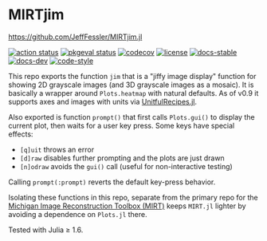 # MIRTjim

https://github.com/JeffFessler/MIRTjim.jl

[![action status][action-img]][action-url]
[![pkgeval status][pkgeval-img]][pkgeval-url]
[![codecov][codecov-img]][codecov-url]
[![license][license-img]][license-url]
[![docs-stable][docs-stable-img]][docs-stable-url]
[![docs-dev][docs-dev-img]][docs-dev-url]
[![code-style][code-blue-img]][code-blue-url]

This repo exports the function `jim` that is a "jiffy image display" function
for showing 2D grayscale images
(and 3D grayscale images as a mosaic).
It is basically a wrapper around `Plots.heatmap`
with natural defaults.
As of v0.9 it supports axes and images with units via
[UnitfulRecipes.jl](https://github.com/jw3126/UnitfulRecipes.jl).

Also exported is function `prompt()` that first calls `Plots.gui()`
to display the current plot,
then waits for a user key press.
Some keys have special effects:
* `[q]uit` throws an error
* `[d]raw` disables further prompting and the plots are just drawn
* `[n]odraw` avoids the `gui()` call (useful for non-interactive testing)

Calling `prompt(:prompt)` reverts the default key-press behavior.

Isolating these functions in this repo,
separate from the primary repo
for the
[Michigan Image Reconstruction Toolbox (MIRT)](https://github.com/JeffFessler/MIRT.jl)
keeps
`MIRT.jl` lighter
by avoiding a dependence on `Plots.jl` there.

Tested with Julia ≥ 1.6.

<!-- URLs -->
[action-img]: https://github.com/JeffFessler/MIRTjim.jl/workflows/CI/badge.svg
[action-url]: https://github.com/JeffFessler/MIRTjim.jl/actions
[build-img]: https://github.com/JeffFessler/MIRTjim.jl/workflows/CI/badge.svg?branch=main
[build-url]: https://github.com/JeffFessler/MIRTjim.jl/actions?query=workflow%3ACI+branch%3Amain
[pkgeval-img]: https://juliaci.github.io/NanosoldierReports/pkgeval_badges/M/MIRTjim.svg
[pkgeval-url]: https://juliaci.github.io/NanosoldierReports/pkgeval_badges/M/MIRTjim.html
[code-blue-img]: https://img.shields.io/badge/code%20style-blue-4495d1.svg
[code-blue-url]: https://github.com/invenia/BlueStyle
[codecov-img]: https://codecov.io/github/JeffFessler/MIRTjim.jl/coverage.svg?branch=main
[codecov-url]: https://codecov.io/github/JeffFessler/MIRTjim.jl?branch=main
[docs-stable-img]: https://img.shields.io/badge/docs-stable-blue.svg
[docs-stable-url]: https://JeffFessler.github.io/MIRTjim.jl/stable
[docs-dev-img]: https://img.shields.io/badge/docs-dev-blue.svg
[docs-dev-url]: https://JeffFessler.github.io/MIRTjim.jl/dev
[license-img]: http://img.shields.io/badge/license-MIT-brightgreen.svg?style=flat
[license-url]: LICENSE
